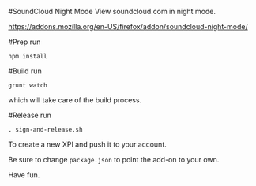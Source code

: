 #SoundCloud Night Mode
View soundcloud.com in night mode.

https://addons.mozilla.org/en-US/firefox/addon/soundcloud-night-mode/

#Prep
run
```
npm install
```

#Build
run 
```
grunt watch
```

which will take care of the build process.

#Release
run
```
. sign-and-release.sh
```

To create a new XPI and push it to your account.

Be sure to change `package.json` to point the add-on to your own.

Have fun.
